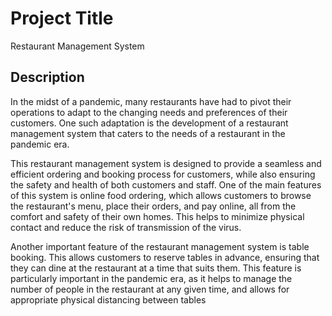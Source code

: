 # Project Title

Restaurant Management System

## Description

In the midst of a pandemic, many restaurants have had to pivot their operations to adapt to the changing needs and preferences of their customers. One such adaptation is the development of a restaurant management system that caters to the needs of a restaurant in the pandemic era.

This restaurant management system is designed to provide a seamless and efficient ordering and booking process for customers, while also ensuring the safety and health of both customers and staff. One of the main features of this system is online food ordering, which allows customers to browse the restaurant's menu, place their orders, and pay online, all from the comfort and safety of their own homes. This helps to minimize physical contact and reduce the risk of transmission of the virus.

Another important feature of the restaurant management system is table booking. This allows customers to reserve tables in advance, ensuring that they can dine at the restaurant at a time that suits them. This feature is particularly important in the pandemic era, as it helps to manage the number of people in the restaurant at any given time, and allows for appropriate physical distancing between tables


